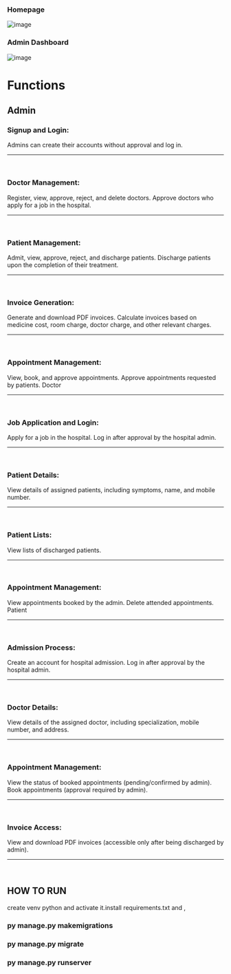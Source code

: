 ### Homepage

![image](https://github.com/LIMON-714/hospital_management_system-Python/assets/81027586/f32cbfac-5420-4355-8a5e-15ff6d551a49)

### Admin Dashboard

![image](https://github.com/LIMON-714/hospital_management_system-Python/assets/81027586/750c7834-74f0-4ee6-bd09-3e5472c1fa78)


# Functions
## Admin
### Signup and Login:
Admins can create their accounts without approval and log in.
<hr>
<br>

### Doctor Management:
Register, view, approve, reject, and delete doctors.
Approve doctors who apply for a job in the hospital.

<hr>
<br>

### Patient Management:
Admit, view, approve, reject, and discharge patients.
Discharge patients upon the completion of their treatment.

<hr>
<br>

### Invoice Generation:
Generate and download PDF invoices.
Calculate invoices based on medicine cost, room charge, doctor charge, and other relevant charges.

<hr>
<br>

### Appointment Management:
View, book, and approve appointments.
Approve appointments requested by patients.
Doctor

<hr>
<br>

### Job Application and Login:
Apply for a job in the hospital.
Log in after approval by the hospital admin.

<hr>
<br>

### Patient Details:
View details of assigned patients, including symptoms, name, and mobile number.

<hr>
<br>

### Patient Lists:
View lists of discharged patients.

<hr>
<br>

### Appointment Management:
View appointments booked by the admin.
Delete attended appointments.
Patient

<hr>
<br>

### Admission Process:
Create an account for hospital admission.
Log in after approval by the hospital admin.

<hr>
<br>

### Doctor Details:
View details of the assigned doctor, including specialization, mobile number, and address.

<hr>
<br>

### Appointment Management:
View the status of booked appointments (pending/confirmed by admin).
Book appointments (approval required by admin).

<hr>
<br>

### Invoice Access:
View and download PDF invoices (accessible only after being discharged by admin).

<hr>
<br>

## HOW TO RUN 
create venv python and activate it.install requirements.txt and ,
### py manage.py makemigrations
### py manage.py migrate
### py manage.py runserver





